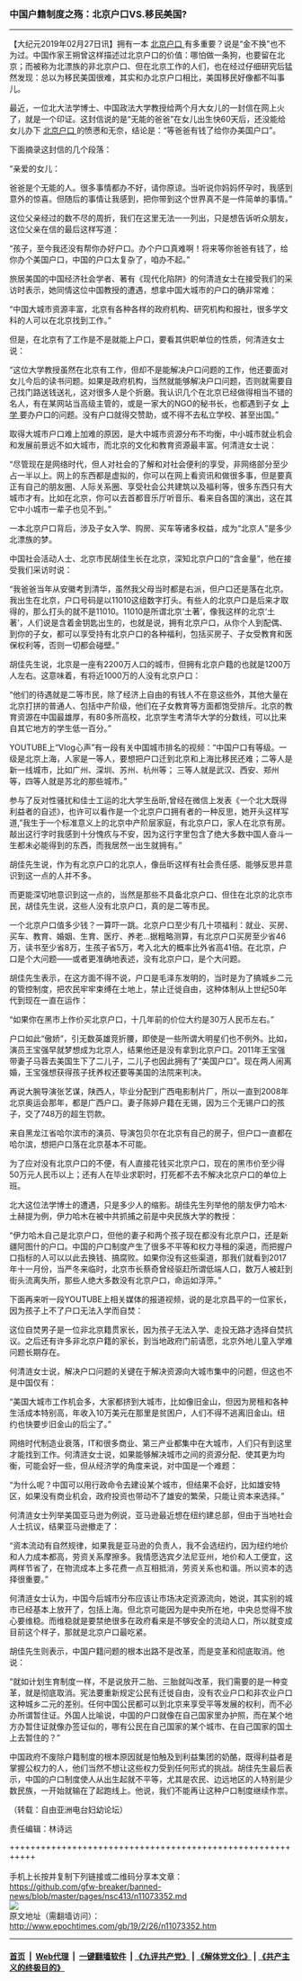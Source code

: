 ### 中国户籍制度之殇：北京户口VS.移民美国?
------------------------

<p>
 【大纪元2019年02月27日讯】拥有一本
 <a href="http://www.epochtimes.com/gb/tag/%E5%8C%97%E4%BA%AC%E6%88%B7%E5%8F%A3.html">
  北京户口
 </a>
 有多重要？说是“金不换”也不为过。中国作家王朔曾这样描述过北京户口的价值：哪怕做一条狗，也要留在北京；而被称为北漂族的非北京户口、但在北京工作的人们，也在经过仔细研究后猛然发现：总以为移民美国很难，其实和办北京户口相比，美国移民好像都不叫事儿。
</p>
<div id="storytext">
 <p>
  最近，一位北大法学博士、中国政法大学教授给两个月大女儿的一封信在网上火了，就是一个印证。这封信说的是“无能的爸爸”在女儿出生快60天后，还没能给女儿办下
  <a href="http://www.epochtimes.com/gb/tag/%E5%8C%97%E4%BA%AC%E6%88%B7%E5%8F%A3.html">
   北京户口
  </a>
  的愤懑和无奈，结论是：“等爸爸有钱了给你办美国户口”。
 </p>
 <p>
  下面摘录这封信的几个段落：
 </p>
 <p>
  “亲爱的女儿：
 </p>
 <p>
  爸爸是个无能的人。很多事情都办不好，请你原谅。当听说你妈妈怀孕时，我感到意外的惊喜。但随后的事情让我感到，把你带到这个世界真不是一件简单的事情。”
 </p>
 <p>
  这位父亲经过的数不尽的周折，我们在这里无法一一列出，只是想告诉听众朋友，这位父亲在信的最后这样写道：
 </p>
 <p>
  “孩子，至今我还没有帮你办好户口。办个户口真难啊！将来等你爸爸有钱了，给你办个美国户口，中国的户口太复杂了，咱办不起。”
 </p>
 <p>
  旅居美国的中国经济社会学者、著有《现代化陷阱》的何清涟女士在接受我们的采访时表示，她同情这位中国教授的遭遇，想拿中国大城市的户口的确非常难：
 </p>
 <p>
  “中国大城市资源丰富，北京有各种各样的政府机构、研究机构和报社，很多学文科的人可以在北京找到工作。”
 </p>
 <p>
  但是，在北京有了工作是不是就能上户口，要看其供职单位的性质，何清涟女士说：
 </p>
 <p>
  “这位大学教授虽然在北京有工作，但却不是能解决户口问题的工作，他还要面对女儿今后的读书问题。如果是政府机构，当然就能够解决户口问题，否则就需要自己找门路送钱送礼，这对很多人是个折磨。我认识几个在北京已经做得相当不错的名人，有在某网站当高级主管的，或是一家大的NGO的秘书长，也都遇到子女
  <a href="http://www.epochtimes.com/gb/tag/%E4%B8%8A%E5%AD%A6.html">
   上学
  </a>
  要办户口的问题。没有户口就得交赞助，或不得不去私立学校、甚至出国。”
 </p>
 <p>
  取得大城市户口难上加难的原因，是大中城市资源分布不均衡，中小城市就业机会和发展前景远不如大城市，而北京的文化和教育资源最丰富。何清涟女士说：
 </p>
 <p>
  “尽管现在是网络时代，但人对社会的了解和对社会便利的享受，非网络部分至少占一半以上。网上的东西都是虚拟的，你可以在网上看资讯和做很多事，但是要真正有自己的朋友圈、人际关系圈、享受社会公共建筑以及福利等，很多东西只有大城市才有。比如在北京，你可以去首都音乐厅听音乐、看来自各国的演出，这在其它中小城市一辈子也见不到。”
 </p>
 <p>
  一本北京户口背后，涉及子女入学、购房、买车等诸多权益，成为“北京人”是多少北漂族的梦。
 </p>
 <p>
  中国社会活动人士、北京市民胡佳生长在北京，深知北京户口的“含金量”，他在接受我们采访时说：
 </p>
 <p>
  “我爸爸当年从安徽考到清华，虽然我父母当时都是右派，但户口还是落在北京。我出生在北京，户口号码是以11010这组数字打头。有些人的北京户口是后来才取得的，那么打头的就不是11010。11010是所谓北京‘土著’，像我这样的北京‘土著’，人们说是含着金钥匙出生的，也就是说，拥有北京户口，从你个人到配偶、到你的子女，都可以享受持有北京户口的各种福利，包括买房子、子女受教育和医保权利等，否则一切都会碰壁。”
 </p>
 <p>
  胡佳先生说，北京是一座有2200万人口的城市，但拥有北京户籍的也就是1200万人左右。这意味着，有将近1000万的人没有北京户口：
 </p>
 <p>
  “他们的待遇就是二等市民，除了经济上自由的有钱人不在意这些外，其他大量在北京打拼的普通人、包括中产阶级，他们在子女教育等方面都饱受排斥。北京的教育资源在中国最雄厚，有80多所高校，北京学生考清华大学的分数线，可以比来自其它地方的学生低一百分。”
 </p>
 <p>
  YOUTUBE上“Vlog心声”有一段有关中国城市排名的视频：“中国户口有等级。一级是北京上海，人家是一等人，要想把户口迁到北京和上海比移民还难；二等人是新一线城市，比如广州、深圳、苏州、杭州等； 三等人就是武汉、西安、郑州等，四等人就是苏北的那些城市。”
 </p>
 <p>
  参与了反对性骚扰和佳士工运的北大学生岳昕,曾经在微信上发表《一个北大既得利益者的自述》，也许可以看作是一个北京户口拥有者的一种反思，她开头这样写道,”我生于一个标准意义上的北京中产阶层家庭，有北京户口，家人在北京有房。敲出这行字时我感到十分愧疚与不安，因为这行字里包含了绝大多数中国人奋斗一生都未必能得到的东西，而我居然一出生就拥有。”
 </p>
 <p>
  胡佳先生说，作为有北京户口的北京人，像岳昕这样有社会责任感、能够反思并意识到这一点的人并不多。
 </p>
 <p>
  而更能深切地意识到这一点的，当然是那些不具备北京户口、但住在北京的北京市民，胡佳先生说，这些人没有北京户口，真的是二等市民。
 </p>
 <p>
  一个北京户口值多少钱？一算吓一跳。北京户口至少有几十项福利：就业、买房、买车、教育、婚姻、生育、医疗、养老…据粗略测算，有北京户口买房至少省46万，读书至少省8万，生孩子省5万，考入北大的概率比外省高41倍。在北京，户口是个大问题——或者更准确地表述，没有北京户口，是个大问题。
 </p>
 <p>
  胡佳先生表示，在这方面不得不说，户口是毛泽东发明的，当时是为了搞城乡二元的管控制度，把农民牢牢束缚在土地上，禁止迁徙自由，这种体制从上世纪50年代到现在一直在运作：
 </p>
 <p>
  “如果你在黑市上作价买北京户口，十几年前的价位大约是30万人民币左右。”
 </p>
 <p>
  户口如此“傲娇”，引无数英雄竞折腰，即使是一些所谓大明星们也不例外。比如，演员王宝强早就梦想成为北京人，结果他还是没有拿到北京户口。2011年王宝强带妻子马蓉去美国生下了二儿子，二儿子也因此拥有了“美国户口”。现在两人闹离婚，王宝强想获得孩子抚养权还要等美国的法院来判决。
 </p>
 <p>
  再说大腕导演张艺谋，陕西人，毕业分配到广西电影制片厂，所以一直到2008年北京奥运会那年，都是广西户口。妻子陈婷户籍在无锡，因为三个无锡户口的孩子，交了748万的超生罚款。
 </p>
 <p>
  来自黑龙江省哈尔滨市的演员、导演包贝尔在北京有自己的房子，但户口一直都在哈尔滨，想把户口落在北京基本不可能。
 </p>
 <p>
  为了应对没有北京户口的不便，有人直接花钱买北京户口，现在的黑市价至少得50万元人民币以上；还有人在毕业求职时，打死都不去不解决北京户口的单位上班。
 </p>
 <p>
  北大这位法学博士的遭遇，只是多少人的缩影。胡佳先生列举他的朋友伊力哈木·土赫提为例，伊力哈木在被中共抓捕之前是中央民族大学的教授：
 </p>
 <p>
  “伊力哈木自己是北京户口，但他的妻子和两个孩子现在都没有北京户口，还是新疆阿图什的户口。中国的户口制度产生了很多不平等和权力寻租的渠道，而把握户口指标的人可以以此去换钱、搞腐败。如果你没有这些渠道，那我们就看到2017年十一月份，当严冬来临时，北京市长蔡奇曾经驱赶所谓低端人口，数万人被赶到街头流离失所，那些人绝大多数没有北京户口，命运如浮萍。”
 </p>
 <p>
  下面再来听一段YOUTUBE上相关媒体的报道视频，说的是北京昌平的一位家长，因为孩子上不了户口无法入学而自焚：
 </p>
 <p>
 </p>
 <p>
  这位自焚男子是一位非北京籍贯家长，因为孩子无法入学、走投无路才选择自焚抗议。之后还有许多非北京户籍的家长，到当地政府门前请愿，北京外地儿童入学难问题长期存在。
 </p>
 <p>
  何清涟女士说，解决户口问题的关键在于解决资源向大城市集中的问题，但这也不是中国仅有：
 </p>
 <p>
  “美国大城市工作机会多，大家都挤到大城市，比如像旧金山，但因为房租和各种生活成本特别高，年收入10万美元在那里是贫困户，人们不得不逃离旧金山。纽约也快要步旧金山的后尘了。”
 </p>
 <p>
  网络时代制造业衰落，IT和很多商业、第三产业都集中在大城市，人们只有到这里才能找到工作。何清涟女士说，如果能够解决城市之间的资源分配、使其更为均衡，可能会好一些，但从经济学的角度来说，对中国是一个难题：
 </p>
 <p>
  “为什么呢？中国可以用行政命令去建设某个城市，但结果不会好，比如雄安特区，如果没有商业机会，政府投资也带动不了雄安的繁荣，只能让资本来选择。”
 </p>
 <p>
  何清涟女士列举美国亚马逊为例说，亚马逊最近想在纽约建总部，但由于当地社会人士抗议，结果亚马逊撤走了：
 </p>
 <p>
  “资本流动有自然规律，如果我是亚马逊的负责人，我不会选纽约，因为纽约地价和人力成本都高，劳资关系摩擦多。我情愿选宾夕法尼亚州，地价和人工便宜，这两样节省了，在物流成本上多花费一点互相抵消，劳资关系也和谐。所以资本的选择很重要。”
 </p>
 <p>
  何清涟女士认为，中国今后城市分布应该让市场决定资源流向，她说，其实别的城市已经基本上放开了，包括上海。但北京可能因为是中央所在地，中央总觉得不放心要维稳。而维稳就是要禁绝很多在政府看来是不够安全的流动人口，所以就变成目前这个样子，那就是北京户口最吃紧。
 </p>
 <p>
  胡佳先生则表示，中国户籍问题的根本出路不是改革，而是变革和彻底取消。他说：
 </p>
 <p>
  “就如计划生育制度一样，不是说放开二胎、三胎就叫改革，我们需要的是一种变革，就是彻底取消。宪法要重新规定公民有迁徙自由，没有农业户口和非农业户口这种城乡二元的差别。任何中国公民都可以到北京来享受平等发展的权利，而不必办所谓暂住证。外国人比喻说，中国的户口就像在自己国家里办护照，而在某个地方办暂住证就像办签证似的，哪有公民在自己国家的某个城市、在自己国家的国土上去暂住的？”
 </p>
 <p>
  中国政府不废除户籍制度的根本原因就是怕触及到利益集团的奶酪，既得利益者是掌握公权力的人，他们当然不想让这些权力受到任何形式的挑战。胡佳先生最后表示，中国的户口制度使人从出生起就不平等，尤其是农民、边远地区的人特别是少数民族，一开始就输在了起跑线上。他说，我们不能再让这种户口制度继续作祟。
 </p>
 <p>
  （转载：自由亚洲电台妇幼论坛）
 </p>
 <p>
  责任编辑：林诗远
 </p>
</div>

+++++++++++++++++++++++++++++++++++++++++++++++++++++++++++<br/><br/>
手机上长按并复制下列链接或二维码分享本文章：<br/>
https://github.com/gfw-breaker/banned-news/blob/master/pages/nsc413/n11073352.md <br/>
<a href='https://github.com/gfw-breaker/banned-news/blob/master/pages/nsc413/n11073352.md'><img src='https://github.com/gfw-breaker/banned-news/blob/master/pages/nsc413/n11073352.md.png'/></a> <br/>
原文地址（需翻墙访问）：http://www.epochtimes.com/gb/19/2/26/n11073352.htm


------------------------
#### [首页](https://github.com/gfw-breaker/banned-news/blob/master/README.md) &nbsp;|&nbsp; [Web代理](https://github.com/labour-camp/helloworld) &nbsp;|&nbsp; [一键翻墙软件](https://github.com/gfw-breaker/nogfw/blob/master/README.md) &nbsp;| [《九评共产党》](https://github.com/gfw-breaker/9ping.md/blob/master/README.md#九评之一评共产党是什么) | [《解体党文化》](https://github.com/gfw-breaker/jtdwh.md/blob/master/README.md) | [《共产主义的终极目的》](https://github.com/gfw-breaker/gczydzjmd.md/blob/master/README.md)

